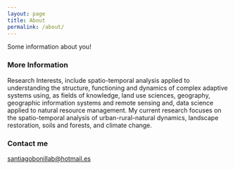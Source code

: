 ```yaml
---
layout: page
title: About
permalink: /about/
---
```


Some information about you!

### More Information

Research Interests, include spatio-temporal analysis applied to understanding the structure, functioning and dynamics of complex adaptive systems using, as fields of knowledge, land use sciences, geography, geographic information systems and remote sensing and,  data science applied to natural resource management. My current research focuses on the spatio-temporal analysis of urban-rural-natural dynamics, landscape restoration, soils and forests, and climate change.

### Contact me

[santiagobonillab@hotmail.es](mailto:santiagobonillab@hotmail.es)


